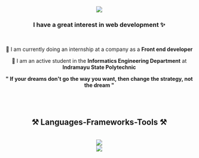 
<h1 align="center">
    <img src="https://readme-typing-svg.herokuapp.com/?font=Righteous&size=35&center=true&vCenter=true&width=500&height=70&duration=4000&lines=Welcome!;+I'm+Rizki!;Nice+To+Meet+You+👋" />
</h1>


<h3 align="center">I have a great interest in web development ✨</h3>

<br/>

<div align="center">
 
 🔭 I am currently doing an internship at a company as a **Front end developer**
 
 🌱 I am an active student in the **Informatics Engineering Department** at **Indramayu State Polytechnic**

 **" If your dreams don't go the way you want, then change the strategy, not the dream "**
 
 </div>


 
 <br><br>
<h2 align="center">⚒️ Languages-Frameworks-Tools ⚒️</h2>
<br/>
<div align="center">
    <img src="https://skillicons.dev/icons?i=bootstrap,html,css,vscode,github,figma,git" /><br>
    <img src="https://skillicons.dev/icons?i=javascript,firebase,mongodb,mysql" /><br>
</div>


<!--
**Rizki3079/Rizki3079** is a ✨ _special_ ✨ repository because its `README.md` (this file) appears on your GitHub profile.

Here are some ideas to get you started:

- 🔭 I’m currently working on ...
- 🌱 I’m currently learning ...
- 👯 I’m looking to collaborate on ...
- 🤔 I’m looking for help with ...
- 💬 Ask me about ...
- 📫 How to reach me: ...
- 😄 Pronouns: ...
- ⚡ Fun fact: ...
-->
